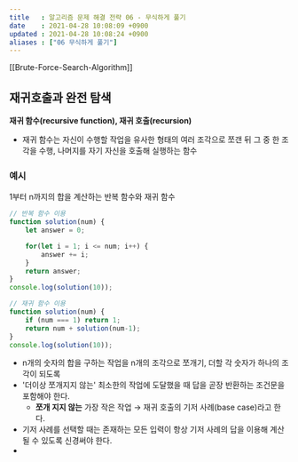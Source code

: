```yaml
---
title   : 알고리즘 문제 해결 전략 06 - 무식하게 풀기  
date    : 2021-04-28 10:08:09 +0900
updated : 2021-04-28 10:08:24 +0900
aliases : ["06 무식하게 풀기"]
---
```

[[Brute-Force-Search-Algorithm]]

## 재귀호출과 완전 탐색 
**재귀 함수(recursive function), 재귀 호출(recursion)**
- 재귀 함수는 자신이 수행할 작업을 유사한 형태의 여러 조각으로 쪼갠 뒤 그 중 한 조각을 수행, 나머지를 자기 자신을 호출해 실행하는 함수  

### 예시 
1부터 n까지의 합을 계산하는 반복 함수와 재귀 함수  

```javascript
// 반복 함수 이용 
function solution(num) {
    let answer = 0;

    for(let i = 1; i <= num; i++) {
        answer += i;
    }
    return answer;
}
console.log(solution(10));

// 재귀 함수 이용 
function solution(num) {
    if (num === 1) return 1;
    return num + solution(num-1); 
}
console.log(solution(10));
```
- n개의 숫자의 합을 구하는 작업을 n개의 조각으로 쪼개기, 더할 각 숫자가 하나의 조각이 되도록  
- '더이상 쪼개지지 않는' 최소한의 작업에 도달했을 때 답을 곧장 반환하는 조건문을 포함해야 한다.  
  - **쪼개 지지 않는** 가장 작은 작업 → 재귀 호출의 기저 사례(base case)라고 한다.  
- 기저 사례를 선택할 때는 존재하는 모든 입력이 항상 기저 사례의 답을 이용해 계산될 수 있도록 신경써야 한다.  
- 
